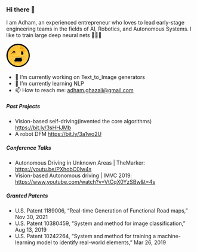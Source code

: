 ### Hi there 👋

I am Adham, an experienced entrepreneur who loves to lead early-stage engineering teams in the fields of AI, Robotics, and Autonomous Systems.
I like to train large deep neural nets 🧠🤖💥

<img src=".\ai-emoji_process_face2_gif.gif" alt="ai-emoji_process_face2_gif" style="zoom:50%;" />


- 🔭 I’m currently working on Text_to_Image generators
- 🌱 I’m currently learning NLP
- 📫 How to reach me: adham.ghazali@gmail.com

##### Past Projects
-	Vision-based self-driving(invented the core algorithms)
    https://bit.ly/3sHHJMb
-   A robot DFM
    https://bit.ly/3a1wo2U
    
##### Conference Talks
- Autonomous Driving in Unknown Areas | TheMarker:
https://youtu.be/PXhobC0lw4s
- Vision-based Autonomous driving | IMVC 2019:
https://www.youtube.com/watch?v=VtCqX0YzSBw&t=4s


##### Granted Patents
-	U.S. Patent 1189006, “Real-time Generation of Functional Road maps,” Nov 30, 2021
-	U.S. Patent 10380459, “System and method for image classification,” Aug 13, 2019
-	U.S. Patent 10242264, “System and method for training a machine-learning model to identify real-world elements,” Mar 26, 2019


